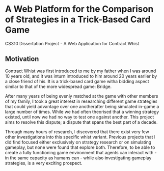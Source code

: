 # A Web Platform for the Comparison of Strategies in a Trick-Based Card Game

CS310 Dissertation Project - A Web Application for Contract Whist

## Motivation

Contract Whist was first introduced to me by my father when I was around 10 years old,  and it was inturn introduced to him around 20 years earlier by a close friend of his.  It is a trick-based card game witha bidding aspect similar to that of the more widespread game:  Bridge.

After many years of being evenly matched at the game with other members of my family, I took a great interest in researching different game strategies that could yield advantage over one anotherafter being simulated in-game a large number of times. While we had often theorised that a winning strategy existed, until now we had no way to test one against another. This project aims to resolve this dispute; a dispute that spans the best part of a decade.

Through many hours of research, I discovered that there exist very few other investigations into this specific whist variant.  Previous projects that I did find focused either exclusively on strategy research or on simulating gameplay, but none were found that explore both. Therefore, to be able to create a fully functioning game environment that agents can interact with - in the same capacity as humans can - while also investigating gameplay strategies, is a very exciting prospect.
